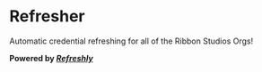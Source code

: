 # Refresher

Automatic credential refreshing for all of the Ribbon Studios Orgs!

**Powered by _[Refreshly](https://github.com/ribbon-studios/refreshly)_**
